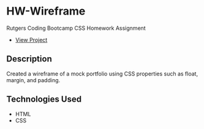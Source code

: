 # HW-Wireframe
Rutgers Coding Bootcamp CSS Homework Assignment

* [View Project](https://bcasalvieri.github.io/HW-Wireframe/)

## Description
Created a wireframe of a mock portfolio using CSS properties such as float, margin, and padding.

## Technologies Used
- HTML
- CSS